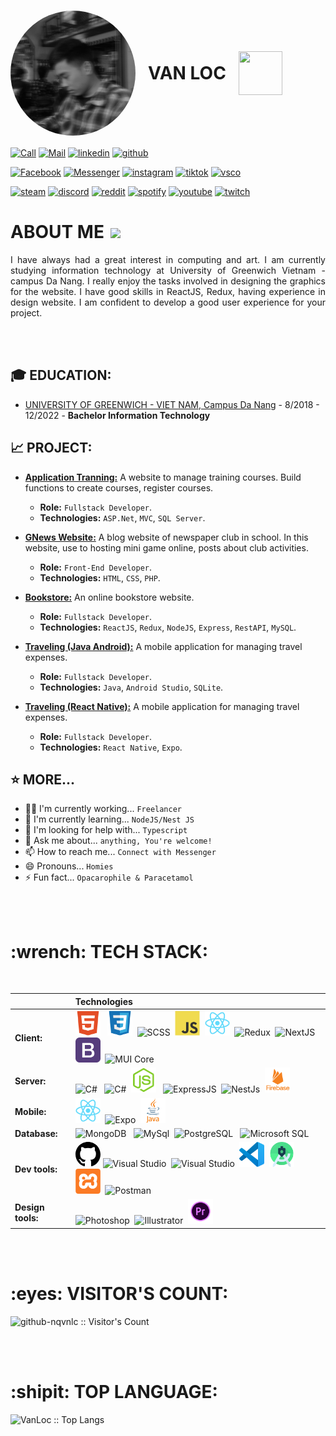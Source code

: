 <h1 align="left" style="font-weight:700; display: flex; align-items: center; gap: 20px;"><img src="https://github.com/github-nqvnlc/github-nqvnlc/blob/main/img/avatar.jpg?raw=true" style="border-radius:100%; width:200px; height:auto"><p>VAN LOC</p> <img src="https://media0.giphy.com/media/QssGEmpkyEOhBCb7e1/giphy.gif?cid=ecf05e47d07gohmnbz1jk0t0qy10bd46yycyn3tryb9a1hx6&ep=v1_stickers_search&rid=giphy.gif&ct=s" style="width:70px; height:70px; object-fit: cover;"></h1>
<p align="center"></p>

[![Call](https://img.shields.io/badge/Phone-45834B?style=for-the-badge&logo=whatsapp&logoColor=white)](tel:84582070987)
[![Mail](https://img.shields.io/badge/Mail-EA4334?style=for-the-badge&logo=Gmail&logoColor=white)](mailto:locnv14@gmail.com)
[![linkedin](https://img.shields.io/badge/linkedin-1DA1F2?style=for-the-badge&logo=linkedin&logoColor=white)](https://www.linkedin.com/in/linkedlocnv14/)
[![github](https://img.shields.io/badge/GIThub-161B22?style=for-the-badge&logo=github&logoColor=white)](https://github.com/github-nqvnlc)

[![Facebook](https://img.shields.io/badge/facebook-0A66C2?style=for-the-badge&logo=facebook&logoColor=white)](https://vsco.co/vsco-nqvnlc/gallery)
[![Messenger](https://img.shields.io/badge/messenger-0091F2?style=for-the-badge&logo=messenger&logoColor=white)](https://www.messenger.com/t/fb.nqvnlc)
[![instagram](https://img.shields.io/badge/instagram-FE016A?style=for-the-badge&logo=instagram&logoColor=white)](https://www.instagram.com/_ins.nqvnlc_)
[![tiktok](https://img.shields.io/badge/tiktok-000000?style=for-the-badge&logo=tiktok&logoColor=white)](https://www.tiktok.com/@tik.vanloc)
[![vsco](https://img.shields.io/badge/vsco-white?style=for-the-badge&logo=vsco&logoColor=000)](https://vsco.co/vsco-nqvnlc/gallery)

[![steam](https://img.shields.io/badge/steam-13223A?style=for-the-badge&logo=steam&logoColor=white)](https://steamcommunity.com/id/uzmki/)
[![discord](https://img.shields.io/badge/discord-292841?style=for-the-badge&logo=discord&logoColor=white)](https://discord.gg/FRUv5WYH)
[![reddit](https://img.shields.io/badge/reddit-FF541F?style=for-the-badge&logo=reddit&logoColor=white)](https://www.reddit.com/user/Phantomm148)
[![spotify](https://img.shields.io/badge/spotify-1ED760?style=for-the-badge&logo=spotify&logoColor=white)](https://open.spotify.com/user/31lojsvg7gwxremwmfd4qt2n2zda)
[![youtube](https://img.shields.io/badge/youtube-FF0A00?style=for-the-badge&logo=youtube&logoColor=white)](https://www.youtube.com/channel/UCCMxC2e8K71LTPwlf0Nponw)
[![twitch](https://img.shields.io/badge/twitch-772BE8?style=for-the-badge&logo=twitch&logoColor=white)](https://www.twitch.tv/phantomm148)

<h1  align="left">ABOUT ME<img src="https://media1.giphy.com/media/fAbbq1tF99d0uiizsr/giphy.gif?cid=ecf05e47iqsvdpcxqymtxfhrcjqezoj9m6btk9to5jeae9ve&ep=v1_stickers_search&rid=giphy.gif&ct=s" width="70" style="margin-left: 10px"></h1>


<p align="justify"> I have always had a great interest in computing and art. I am currently studying information technology at University of Greenwich Vietnam - campus Da Nang. I really enjoy the tasks involved in designing the graphics for the website. I have good skills in ReactJS, Redux, having experience in design website. I am confident to develop a good user experience for your project.</p>

<br/>
<br/>

## :mortar_board: EDUCATION:

- [UNIVERSITY OF GREENWICH - VIET NAM, Campus Da Nang](https://greenwich.edu.vn/) - 8/2018 - 12/2022 - **Bachelor Information Technology**
  <br/>

## :chart_with_upwards_trend: PROJECT:

- **[Application Tranning:](https://github.com/github-nqvnlc/WebApplicationTraining)** A website to manage training courses. Build functions to create courses, register courses.

  - **Role:** `Fullstack Developer`.
  - **Technologies:** `ASP.Net`, `MVC`, `SQL Server`.

- **[GNews Website:](https://github.com/TanToan99/GNEWS-Website)** A blog website of newspaper club in school. In this website, use to hosting mini game online, posts about club activities.

  - **Role:** `Front-End Developer`.
  - **Technologies:** `HTML`, `CSS`, `PHP`.

- **[Bookstore:](https://github.com/github-nqvnlc/bookstore)** An online bookstore website.

  - **Role:** `Fullstack Developer`.
  - **Technologies:** `ReactJS`, `Redux`, `NodeJS`, `Express`, `RestAPI`, `MySQL`.

- **[Traveling (Java Android):](https://github.com/github-nqvnlc/Mobile_Application)** A mobile application for managing travel expenses.

  - **Role:** `Fullstack Developer`.
  - **Technologies:** `Java`, `Android Studio`, `SQLite`.

- **[Traveling (React Native):](https://github.com/github-nqvnlc/Mobile_Application_Expo)** A mobile application for managing travel expenses.
  - **Role:** `Fullstack Developer`.
  - **Technologies:** `React Native`, `Expo`.<br/>

## :star: MORE...

- 👩‍💻 I'm currently working... `Freelancer`
- 🧠 I'm currently learning... `NodeJS/Nest JS`
- 🤔 I'm looking for help with... `Typescript`
- 💬 Ask me about... `anything, You're welcome!`
- 📫 How to reach me... `Connect with Messenger`
- 😄 Pronouns... `Homies`
- ⚡️ Fun fact... `Opacarophile & Paracetamol`

<br/>
<br/>

<h1> :wrench: TECH STACK: </h1>
<br/>

|                   | Technologies                                                                                                                                                                                                                                                                                                                                                                                                                                                                                                                                                                                                                                                                                                                                                                                                                                                                                                                                                                                                                                                                                                                                                                                                                                                                                                                                                                                                                                                                                                                                                                                                                                                                                                                                                                                                                                                                   |
| ----------------- | :----------------------------------------------------------------------------------------------------------------------------------------------------------------------------------------------------------------------------------------------------------------------------------------------------------------------------------------------------------------------------------------------------------------------------------------------------------------------------------------------------------------------------------------------------------------------------------------------------------------------------------------------------------------------------------------------------------------------------------------------------------------------------------------------------------------------------------------------------------------------------------------------------------------------------------------------------------------------------------------------------------------------------------------------------------------------------------------------------------------------------------------------------------------------------------------------------------------------------------------------------------------------------------------------------------------------------------------------------------------------------------------------------------------------------------------------------------------------------------------------------------------------------------------------------------------------------------------------------------------------------------------------------------------------------------------------------------------------------------------------------------------------------------------------------------------------------------------------------------------------------- |
| **Client:**       | <img  src="https://raw.githubusercontent.com/devicons/devicon/1119b9f84c0290e0f0b38982099a2bd027a48bf1/icons/html5/html5-plain.svg" alt="HTML5" width="40" height="40"/> &nbsp; <img  src="https://raw.githubusercontent.com/devicons/devicon/1119b9f84c0290e0f0b38982099a2bd027a48bf1/icons/css3/css3-original.svg" alt="CSS3" width="40" height="40"/> &nbsp;<img  src="https://camo.githubusercontent.com/587d0f411b348ee05a53c7685b59142e0705ff8d06181d09008438c1a92f1a96/68747470733a2f2f7261776769742e636f6d2f736173732f736173732d736974652f6d61696e2f736f757263652f6173736574732f696d672f6c6f676f732f6c6f676f2e737667" alt="SCSS" width="40" height="40"/> &nbsp;<img  src="https://raw.githubusercontent.com/devicons/devicon/1119b9f84c0290e0f0b38982099a2bd027a48bf1/icons/javascript/javascript-original.svg" alt="JavaScript" width="40" height="40"/> &nbsp;<img  src="https://raw.githubusercontent.com/devicons/devicon/1119b9f84c0290e0f0b38982099a2bd027a48bf1/icons/react/react-original.svg" alt="ReactJS" width="40" height="40"/> &nbsp;<img  src="https://github.com/reduxjs/redux/blob/master/logo/logo.png?raw=true" alt="Redux" width="40" height="40"/> &nbsp;<img  src="https://camo.githubusercontent.com/e1e113df83e7731fdb90f6f0ab2eeb155fd1b48c27d99814dcf1c23c0acdc6a2/68747470733a2f2f6173736574732e76657263656c2e636f6d2f696d6167652f75706c6f61642f76313636323133303535392f6e6578746a732f49636f6e5f6461726b5f6261636b67726f756e642e706e67" alt="NextJS" width="40" height="40"/> &nbsp;<img  src="https://raw.githubusercontent.com/github/explore/80688e429a7d4ef2fca1e82350fe8e3517d3494d/topics/bootstrap/bootstrap.png" alt="Bootstrap" width="40" height="40"/> &nbsp;<img  src="https://github.com/mui/material-ui/raw/master/docs/public/static/logo.svg" alt="MUI Core" width="40" height="40"/> &nbsp;                              |
| **Server:**       | <img  src="https://seeklogo.com/images/C/c-sharp-c-logo-02F17714BA-seeklogo.com.png" alt="C#"  height="40"/> &nbsp; <img  src="https://upload.wikimedia.org/wikipedia/commons/thumb/e/ee/.NET_Core_Logo.svg/512px-.NET_Core_Logo.svg.png?20210328084203" alt="C#"  height="40"/> &nbsp;<img  src="https://raw.githubusercontent.com/devicons/devicon/1119b9f84c0290e0f0b38982099a2bd027a48bf1/icons/nodejs/nodejs-plain.svg" alt="NodeJS" width="40" height="40"/> &nbsp; <img src="https://img.icons8.com/ios/50/express-js.png" alt="ExpressJS"  height="40"/> &nbsp;<img  src="https://camo.githubusercontent.com/5f54c0817521724a2deae8dedf0c280a589fd0aa9bffd7f19fa6254bb52e996a/68747470733a2f2f6e6573746a732e636f6d2f696d672f6c6f676f2d736d616c6c2e737667" alt="NestJs" width="40" height="40"/> &nbsp;<img src="https://raw.githubusercontent.com/devicons/devicon/1119b9f84c0290e0f0b38982099a2bd027a48bf1/icons/firebase/firebase-plain-wordmark.svg" alt="Firebase" width="40" height="40"/> &nbsp;                                                                                                                                                                                                                                                                                                                                                                                                                                                                                                                                                                                                                                                                                                                                                                                                                                                                 |
| **Mobile:**       | <img  src="https://raw.githubusercontent.com/devicons/devicon/1119b9f84c0290e0f0b38982099a2bd027a48bf1/icons/react/react-original.svg" alt="React Native" width="40" height="40"/> &nbsp;<img  src="https://github.com/expo/expo/raw/main/.github/resources/banner.png" alt="Expo" width="40" height="40"/> &nbsp;<img src="https://raw.githubusercontent.com/github/explore/5b3600551e122a3277c2c5368af2ad5725ffa9a1/topics/java/java.png" alt="Java" width="40" height="40"/> &nbsp;                                                                                                                                                                                                                                                                                                                                                                                                                                                                                                                                                                                                                                                                                                                                                                                                                                                                                                                                                                                                                                                                                                                                                                                                                                                                                                                                                                                         |
| **Database:**     | <img  src="https://github.com/mongodb/mongo/raw/master/docs/leaf.svg" alt="MongoDB" width="40" height="40"/> &nbsp; <img  src="https://www.mysql.com/common/logos/logo-mysql-170x115.png" alt="MySql"  height="40"/> &nbsp;<img  src="https://www.vectorlogo.zone/logos/postgresql/postgresql-vertical.svg" alt="PostgreSQL"  height="40"/> &nbsp; <img src="https://brandslogos.com/wp-content/uploads/images/microsoft-sql-server-logo.png" alt="Microsoft SQL" height="40"/> &nbsp;                                                                                                                                                                                                                                                                                                                                                                                                                                                                                                                                                                                                                                                                                                                                                                                                                                                                                                                                                                                                                                                                                                                                                                                                                                                                                                                                                                                         |
| **Dev tools:**    | <svg xmlns="http://www.w3.org/2000/svg" width="40" height="40" viewBox="0 0 24 24"><path d="M12 0c-6.626 0-12 5.373-12 12 0 5.302 3.438 9.8 8.207 11.387.599.111.793-.261.793-.577v-2.234c-3.338.726-4.033-1.416-4.033-1.416-.546-1.387-1.333-1.756-1.333-1.756-1.089-.745.083-.729.083-.729 1.205.084 1.839 1.237 1.839 1.237 1.07 1.834 2.807 1.304 3.492.997.107-.775.418-1.305.762-1.604-2.665-.305-5.467-1.334-5.467-5.931 0-1.311.469-2.381 1.236-3.221-.124-.303-.535-1.524.117-3.176 0 0 1.008-.322 3.301 1.23.957-.266 1.983-.399 3.003-.404 1.02.005 2.047.138 3.006.404 2.291-1.552 3.297-1.23 3.297-1.23.653 1.653.242 2.874.118 3.176.77.84 1.235 1.911 1.235 3.221 0 4.609-2.807 5.624-5.479 5.921.43.372.823 1.102.823 2.222v3.293c0 .319.192.694.801.576 4.765-1.589 8.199-6.086 8.199-11.386 0-6.627-5.373-12-12-12z"/></svg>&nbsp;<img  src="https://git-scm.com/images/logos/downloads/Git-Icon-1788C.png" alt="Visual Studio" width="40" height="40"/>&nbsp; <img  src="https://upload.wikimedia.org/wikipedia/commons/thumb/5/59/Visual_Studio_Icon_2019.svg/512px-Visual_Studio_Icon_2019.svg.png?20210214224138" alt="Visual Studio" width="40" height="40"/>&nbsp; <img  src="https://raw.githubusercontent.com/devicons/devicon/1119b9f84c0290e0f0b38982099a2bd027a48bf1/icons/vscode/vscode-original.svg" alt="VSCode" width="40" height="40"/>&nbsp; <img  src="https://raw.githubusercontent.com/github/explore/44926f43f6a0d183b5965bebd1e77069ab00c26a/topics/android-studio/android-studio.png" alt="Android Studio" width="40" height="40"/>&nbsp; <img  src="https://raw.githubusercontent.com/github/explore/581f63c6d5a258de4650c0adbfdfe2cc3ec92b43/topics/xampp/xampp.png" alt="XamPP" width="40" height="40"/>&nbsp; <img  src="https://avatars.githubusercontent.com/u/10251060?s=200&v=4" alt="Postman" width="40" height="40"/>&nbsp; |
| **Design tools:** | <img  src="https://github.com/Gictorbit/photoshopCClinux/raw/master/images/AdobePhotoshop-icon.png" alt="Photoshop" width="40" height="40"/>&nbsp; <img  src="https://github.com/Gictorbit/illustratorCClinux/raw/master/images/AiIcon.png" alt="Illustrator" width="40" height="40"/>&nbsp; <img  src="https://github.com/github-nqvnlc/github-nqvnlc/blob/main/img/pr.png?raw=true" alt="Pr" width="40" height="40"/>&nbsp;                                                                                                                                                                                                                                                                                                                                                                                                                                                                                                                                                                                                                                                                                                                                                                                                                                                                                                                                                                                                                                                                                                                                                                                                                                                                                                                                                                                                                                                  |

<br/>
<br/>

<h1> :eyes: VISITOR'S COUNT: </h1>
<p align="left"><img src="https://profile-counter.glitch.me/{github-nqvnlc}/count.svg" alt="github-nqvnlc :: Visitor's Count" width="60%"  /></p>

<br/>
<br/>

<h1> :shipit: TOP LANGUAGE: </h1>
<p align="left"><img src="https://github-readme-stats.vercel.app/api/top-langs/?username=github-nqvnlc&langs_count=10&theme=codeSTACKr&layout=compact" alt="VanLoc :: Top Langs" width="60%"/></p>
<!-- <h4 align="left">Profile stats :musical_keyboard:</h4>

<p align="left"><img src="https://github-readme-stats.vercel.app/api?username=github-nqvnlc&show_icons=true&theme=synthwave" alt="github-nqvnlc :: Profile Stats" width="70%"/></p> -->

<!---
github-nqvnlc/github-nqvnlc is a ✨ special ✨ repository because its `README.md` (this file) appears on your GitHub profile.
You can click the Preview link to take a look at your changes.
--->
